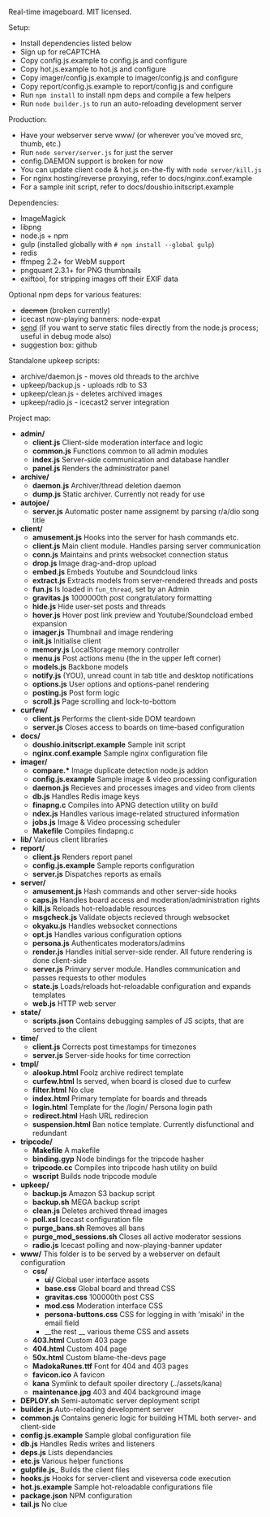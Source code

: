 Real-time imageboard.
MIT licensed.

Setup:

* Install dependencies listed below
* Sign up for reCAPTCHA
* Copy config.js.example to config.js and configure
* Copy hot.js.example to hot.js and configure
* Copy imager/config.js.example to imager/config.js and configure
* Copy report/config.js.example to report/config.js and configure
* Run `npm install` to install npm deps and compile a few helpers
* Run `node builder.js` to run an auto-reloading development server

Production:

* Have your webserver serve www/ (or wherever you've moved src, thumb, etc.)
* Run `node server/server.js` for just the server
* config.DAEMON support is broken for now
* You can update client code & hot.js on-the-fly with `node server/kill.js`
* For nginx hosting/reverse proxying, refer to docs/nginx.conf.example
* For a sample init script, refer to docs/doushio.initscript.example

Dependencies:

* ImageMagick
* libpng
* node.js + npm
* gulp (installed globally with `# npm install --global gulp`)
* redis
* ffmpeg 2.2+ for WebM support
* pngquant  2.3.1+ for PNG thumbnails
* exiftool, for stripping images off their EXIF data

Optional npm deps for various features:

* ~~daemon~~ (broken currently)
* icecast now-playing banners: node-expat
* [send](https://github.com/visionmedia/send) (if you want to serve static files directly from the node.js process; useful in debug mode also)
* suggestion box: github

Standalone upkeep scripts:

* archive/daemon.js - moves old threads to the archive
* upkeep/backup.js - uploads rdb to S3
* upkeep/clean.js - deletes archived images
* upkeep/radio.js - icecast2 server integration

Project map:

* __admin/__
	* __client.js__		Client-side moderation interface and logic
	* __common.js__		Functions common to all admin modules
	* __index.js__		Server-side communication and database handler
	* __panel.js__		Renders the administrator panel
* __archive/__
	* __daemon.js__		Archiver/thread deletion daemon
	* __dump.js__		Static archiver. Currently not ready for use
* __autojoe/__
	* __server.js__		Automatic poster name assignemt by parsing r/a/dio song title
* __client/__
	* __amusement.js__	Hooks into the server for hash commands etc.
	* __client.js__		Main client module. Handles parsing server communication
	* __conn.js__		Maintains and prints websocket connection status
	* __drop.js__		Image drag-and-drop upload
	* __embed.js__		Embeds Youtube and Soundcloud links
	* __extract.js__	Extracts models from server-rendered threads and posts
	* __fun.js__		Is loaded in `fun_thread`, set by an Admin
	* __gravitas.js__	1000000th post congratulatory formatting
	* __hide.js__		Hide user-set posts and threads
	* __hover.js__		Hover post link preview and Youtube/Soundcload embed expansion
	* __imager.js__		Thumbnail and image rendering
	* __init.js__		Initialise client
	* __memory.js__		LocalStorage memory controller
	* __menu.js__		Post actions menu (the in the upper left corner)
	* __models.js__		Backbone models
	* __notify.js__		(YOU), unread count in tab title and desktop notifications
	* __options.js__	User options and options-panel rendering
	* __posting.js__	Post form logic
	* __scroll.js__		Page scrolling and lock-to-bottom
* __curfew/__
	* __client.js__		Performs the client-side DOM teardown
	* __server.js__		Closes access to boards on time-based configuration
* __docs/__
	* __doushio.initscript.example__	Sample init script
	* __nginx.conf.example__			Sample nginx configuration file
* __imager/__
	* __compare.*__			Image duplicate detection node.js addon
	* __config.js.example__	Sample image & video processing configuration
	* __daemon.js__			Recieves and processes images and video from clients
	* __db.js__				Handles Redis image keys
	* __finapng.c__			Compiles into APNG detection utility on build
	* __ndex.js__			Handles various image-related structured information
	* __jobs.js__			Image & Video processing scheduler
	* __Makefile__			Compiles findapng.c
* __lib/__					Various client libraries
* __report/__
	* __client.js__			Renders report panel
	* __config.js.example__	Sample reports configuration
	* __server.js__			Dispatches reports as emails
* __server/__
	* __amusement.js__	Hash commands and other server-side hooks
	* __caps.js__		Handles board access and moderation/administration rights
	* __kill.js__		Reloads hot-reloadable resources
	* __msgcheck.js__	Validate objects recieved through websocket
	* __okyaku.js__		Handles websocket connections
	* __opt.js__		Handles various configuration options
	* __persona.js__	Authenticates moderators/admins
	* __render.js__		Handles initial server-side render. All future rendering is done client-side
	* __server.js__		Primary server module. Handles communication and passes requests to other modules
	* __state.js__		Loads/reloads hot-reloadable configuration and expands templates
	* __web.js__		HTTP web server
* __state/__
	* __scripts.json__	Contains debugging samples of JS scipts, that are served to the client
* __time/__
	* __client.js__		Corrects post timestamps for timezones
	* __server.js__		Server-side hooks for time correction
* __tmpl/__
	* __alookup.html__		Foolz archive redirect template
	* __curfew.html__		Is served, when board is closed due to curfew
	* __filter.html__		No clue
	* __index.html__		Primary template for boards and threads
	* __login.html__		Template for the /login/ Persona login path
	* __redirect.html__		Hash URL redirecion
	* __suspension.html__	Ban notice template. Currently disfunctional and redundant
* __tripcode/__
	* __Makefile__		A makefile
	* __binding.gyp__	Node bindings for the tripcode hasher
	* __tripcode.cc__	Compiles into tripcode hash utility on build
	* __wscript__		Builds node tripcode module
* __upkeep/__
	* __backup.js__				Amazon S3 backup script
	* __backup.sh__				MEGA backup script
	* __clean.js__				Deletes archived thread images
	* __poll.xsl__				Icecast configuration file
	* __purge_bans.sh__			Removes all bans
	* __purge_mod_sessions.sh__	Closes all active moderator sessions
	* __radio.js__				Icecast polling and now-playing-banner updater
* __www/__				This folder is to be served by a webserver on default configuration
	* __css/__
		* __ui/__					Global user interface assets
		* __base.css__				Global board and thread CSS
		* __gravitas.css__			100000th post CSS
		* __mod.css__				Moderation interface CSS
		* __persona-buttons.css__	CSS for logging in with 'misaki' in the email field
		* __the rest __				various theme CSS and assets
	* __403.html__				Custom 403 page
	* __404.html__				Custom 404 page
	* __50x.html__				Custom blame-the-devs page
	* __MadokaRunes.ttf__		Font for 404 and 403 pages
	* __favicon.ico__			A favicon
	* __kana__				Symlink to default spoiler directory (../assets/kana)
	* __maintenance.jpg__	403 and 404 background image
* __DEPLOY.sh__				Semi-automatic server deployment script
* __builder.js__			Auto-reloading development server
* __common.js__				Contains generic logic for building HTML both server- and client-side
* __config.js.example__		Sample global configuration file
* __db.js__				Handles Redis writes and listeners
* __deps.js__			Lists dependancies
* __etc.js__			Various helper functions
* __gulpfile.js___		Builds the client files
* __hooks.js__			Hooks for server-client and viseversa code execution
* __hot.js.example__	Sample hot-reloadable configurations file
* __package.json__		NPM configuration
* __tail.js__			No clue
